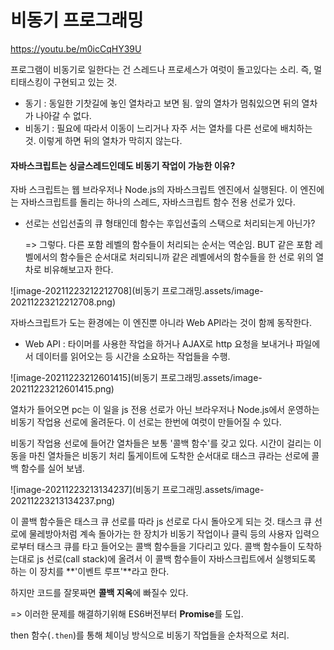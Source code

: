 # 비동기 프로그래밍

https://youtu.be/m0icCqHY39U

프로그램이 비동기로 일한다는 건 스레드나 프로세스가 여럿이 돌고있다는 소리. 즉, 멀티태스킹이 구현되고 있는 것.

- 동기 : 동일한 기찻길에 놓인 열차라고 보면 됨. 앞의 열차가 멈춰있으면 뒤의 열차가 나아갈 수 없다.
- 비동기 : 필요에 따라서 이동이 느리거나 자주 서는 열차를 다른 선로에 배치하는 것. 이렇게 하면 뒤의 열차가 막히지 않는다.



#### 자바스크립트는 싱글스레드인데도 비동기 작업이 가능한 이유?

자바 스크립트는 웹 브라우저나 Node.js의 자바스크립트 엔진에서 실행된다. 이 엔진에는 자바스크립트를 돌리는 하나의 스레드, 자바스크립트 함수 전용 선로가 있다.

- 선로는 선입선출의 큐 형태인데 함수는 후입선출의 스택으로 처리되는게 아닌가?

  => 그렇다. 다른 포함 레벨의 함수들이 처리되는 순서는 역순임. BUT 같은 포함 레벨에서의 함수들은 순서대로 처리되니까 같은 레벨에서의 함수들을 한 선로 위의 열차로 비유해보고자 한다.

![image-20211223212212708](비동기 프로그래밍.assets/image-20211223212212708.png)

자바스크립트가 도는 환경에는 이 엔진뿐 아니라 Web API라는 것이 함께 동작한다.

- Web API : 타이머를 사용한 작업을 하거나 AJAX로 http 요청을 보내거나 파일에서 데이터를 읽어오는 등 시간을 소요하는 작업들을 수행.

![image-20211223212601415](비동기 프로그래밍.assets/image-20211223212601415.png)

 열차가 들어오면 pc는 이 일을 js 전용 선로가 아닌 브라우저나 Node.js에서 운영하는 비동기 작업용 선로에 올려둔다. 이 선로는 한번에 여럿이 만들어질 수 있다.

비동기 작업용 선로에 들어간 열차들은 보통 '콜백 함수'를 갖고 있다. 시간이 걸리는 이동을 마친 열차들은 비동기 처리 톨게이트에 도착한 순서대로 태스크 큐라는 선로에 콜백 함수를 실어 보냄.

![image-20211223213134237](비동기 프로그래밍.assets/image-20211223213134237.png)

이 콜백 함수들은 태스크 큐 선로를 따라 js 선로로 다시 돌아오게 되는 것. 태스크 큐 선로에 물레방아처럼 계속 돌아가는 한 장치가 비동기 작업이나 클릭 등의 사용자 입력으로부터 태스크 큐를 타고 들어오는 콜백 함수들을 기다리고 있다. 콜백 함수들이 도착하는대로 js 선로(call stack)에 올려서 이 콜백 함수들이 자바스크립트에서 실행되도록 하는 이 장치를 **'이벤트 루프'**라고 한다.



하지만 코드를 잘못짜면 **콜백 지옥**에 빠질수 있다.

=> 이러한 문제를 해결하기위해 ES6버전부터 **Promise**를 도입.

then 함수(`.then`)를 통해 체이닝 방식으로 비동기 작업들을 순차적으로 처리.

